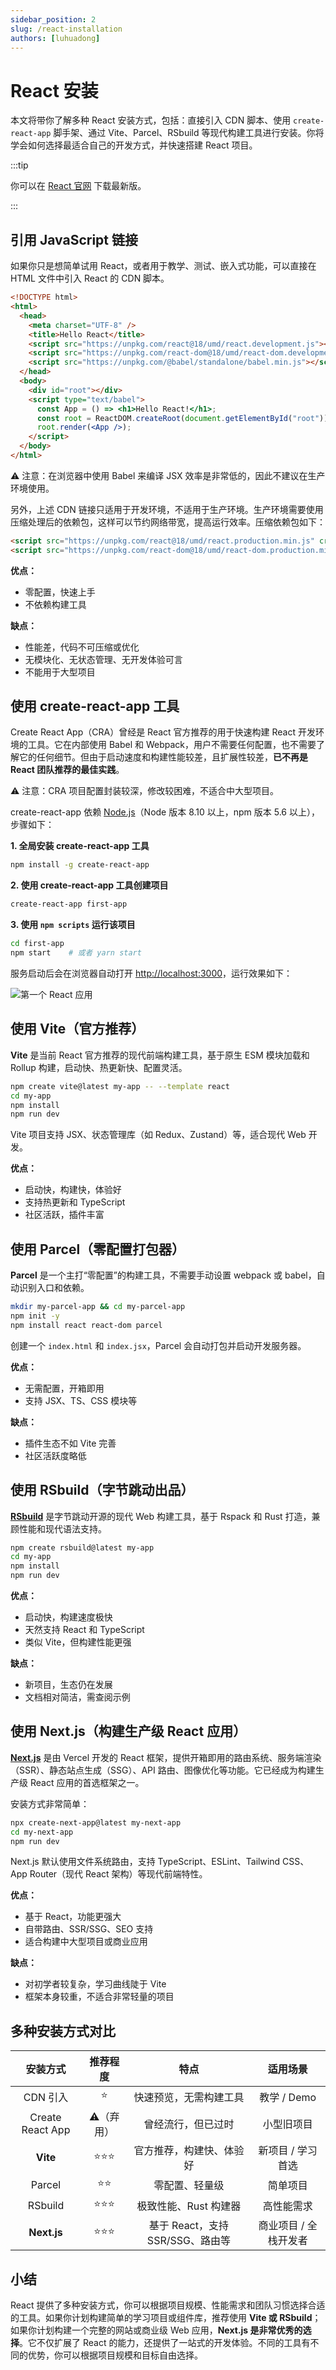 ```yaml
---
sidebar_position: 2
slug: /react-installation
authors: [luhuadong]
---
```


# React 安装

本文将带你了解多种 React 安装方式，包括：直接引入 CDN 脚本、使用 `create-react-app` 脚手架、通过 Vite、Parcel、RSbuild 等现代构建工具进行安装。你将学会如何选择最适合自己的开发方式，并快速搭建 React 项目。

:::tip

你可以在 [React 官网](https://react.dev) 下载最新版。

:::



## 引用 JavaScript 链接

如果你只是想简单试用 React，或者用于教学、测试、嵌入式功能，可以直接在 HTML 文件中引入 React 的 CDN 脚本。

```html showLineNumbers {6-8}
<!DOCTYPE html>
<html>
  <head>
    <meta charset="UTF-8" />
    <title>Hello React</title>
    <script src="https://unpkg.com/react@18/umd/react.development.js"></script>
    <script src="https://unpkg.com/react-dom@18/umd/react-dom.development.js"></script>
    <script src="https://unpkg.com/@babel/standalone/babel.min.js"></script>
  </head>
  <body>
    <div id="root"></div>
    <script type="text/babel">
      const App = () => <h1>Hello React!</h1>;
      const root = ReactDOM.createRoot(document.getElementById("root"));
      root.render(<App />);
    </script>
  </body>
</html>
```

⚠️ 注意：在浏览器中使用 Babel 来编译 JSX 效率是非常低的，因此不建议在生产环境使用。

另外，上述 CDN 链接只适用于开发环境，不适用于生产环境。生产环境需要使用压缩处理后的依赖包，这样可以节约网络带宽，提高运行效率。压缩依赖包如下：

```html showLineNumbers
<script src="https://unpkg.com/react@18/umd/react.production.min.js" crossorigin></script>
<script src="https://unpkg.com/react-dom@18/umd/react-dom.production.min.js" crossorigin></script>
```

**优点：**

- 零配置，快速上手
- 不依赖构建工具

**缺点：**

- 性能差，代码不可压缩或优化
- 无模块化、无状态管理、无开发体验可言
- 不能用于大型项目



## 使用 create-react-app 工具

Create React App（CRA）曾经是 React 官方推荐的用于快速构建 React 开发环境的工具。它在内部使用 Babel 和 Webpack，用户不需要任何配置，也不需要了解它的任何细节。但由于启动速度和构建性能较差，且扩展性较差，**已不再是 React 团队推荐的最佳实践**。

⚠️ 注意：CRA 项目配置封装较深，修改较困难，不适合中大型项目。

create-react-app 依赖 [Node.js](/nodejs/nodejs-intro/)（Node 版本 8.10 以上，npm 版本 5.6 以上），步骤如下：

**1. 全局安装 create-react-app 工具**

```bash
npm install -g create-react-app
```

**2. 使用 create-react-app 工具创建项目**

```bash
create-react-app first-app
```

**3. 使用 `npm scripts` 运行该项目**

```bash
cd first-app
npm start    # 或者 yarn start
```

服务启动后会在浏览器自动打开 [http://localhost:3000](http://localhost:3000)，运行效果如下：

![第一个 React 应用](https://static.getiot.tech/react-first-app.png#center)



## 使用 Vite（官方推荐）

**Vite** 是当前 React 官方推荐的现代前端构建工具，基于原生 ESM 模块加载和 Rollup 构建，启动快、热更新快、配置灵活。

```bash
npm create vite@latest my-app -- --template react
cd my-app
npm install
npm run dev
```

Vite 项目支持 JSX、状态管理库（如 Redux、Zustand）等，适合现代 Web 开发。

**优点：**

- 启动快，构建快，体验好
- 支持热更新和 TypeScript
- 社区活跃，插件丰富



## 使用 Parcel（零配置打包器）

**Parcel** 是一个主打“零配置”的构建工具，不需要手动设置 webpack 或 babel，自动识别入口和依赖。

```bash
mkdir my-parcel-app && cd my-parcel-app
npm init -y
npm install react react-dom parcel
```

创建一个 `index.html` 和 `index.jsx`，Parcel 会自动打包并启动开发服务器。

**优点：**

- 无需配置，开箱即用
- 支持 JSX、TS、CSS 模块等

**缺点：**

- 插件生态不如 Vite 完善
- 社区活跃度略低



## 使用 RSbuild（字节跳动出品）

**[RSbuild](https://rsbuild.dev/)** 是字节跳动开源的现代 Web 构建工具，基于 Rspack 和 Rust 打造，兼顾性能和现代语法支持。

```bash
npm create rsbuild@latest my-app
cd my-app
npm install
npm run dev
```

**优点：**

- 启动快，构建速度极快
- 天然支持 React 和 TypeScript
- 类似 Vite，但构建性能更强

**缺点：**

- 新项目，生态仍在发展
- 文档相对简洁，需查阅示例



## 使用 Next.js（构建生产级 React 应用）

**[Next.js](https://nextjs.org/)** 是由 Vercel 开发的 React 框架，提供开箱即用的路由系统、服务端渲染（SSR）、静态站点生成（SSG）、API 路由、图像优化等功能。它已经成为构建生产级 React 应用的首选框架之一。

安装方式非常简单：

```bash
npx create-next-app@latest my-next-app
cd my-next-app
npm run dev
```

Next.js 默认使用文件系统路由，支持 TypeScript、ESLint、Tailwind CSS、App Router（现代 React 架构）等现代前端特性。

**优点：**

- 基于 React，功能更强大
- 自带路由、SSR/SSG、SEO 支持
- 适合构建中大型项目或商业应用

**缺点：**

- 对初学者较复杂，学习曲线陡于 Vite
- 框架本身较重，不适合非常轻量的项目



## 多种安装方式对比

|     安装方式     | 推荐程度  |               特点               |       适用场景        |
| :--------------: | :-------: | :------------------------------: | :-------------------: |
|     CDN 引入     |     ⭐     |      快速预览，无需构建工具      |      教学 / Demo      |
| Create React App | ⚠️（弃用） |        曾经流行，但已过时        |      小型旧项目       |
|     **Vite**     |    ⭐⭐⭐    |     官方推荐，构建快、体验好     |   新项目 / 学习首选   |
|      Parcel      |    ⭐⭐     |          零配置、轻量级          |       简单项目        |
|     RSbuild      |    ⭐⭐⭐    |      极致性能、Rust 构建器       |      高性能需求       |
|   **Next.js**    |    ⭐⭐⭐    | 基于 React，支持 SSR/SSG、路由等 | 商业项目 / 全栈开发者 |



## 小结

React 提供了多种安装方式，你可以根据项目规模、性能需求和团队习惯选择合适的工具。如果你计划构建简单的学习项目或组件库，推荐使用 **Vite 或 RSbuild**；如果你计划构建一个完整的网站或商业级 Web 应用，**Next.js 是非常优秀的选择**。它不仅扩展了 React 的能力，还提供了一站式的开发体验。不同的工具有不同的优势，你可以根据项目规模和目标自由选择。
